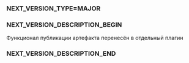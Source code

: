 ### NEXT_VERSION_TYPE=MAJOR
### NEXT_VERSION_DESCRIPTION_BEGIN
Функционал публикации артефакта перенесён в отдельный плагин
### NEXT_VERSION_DESCRIPTION_END